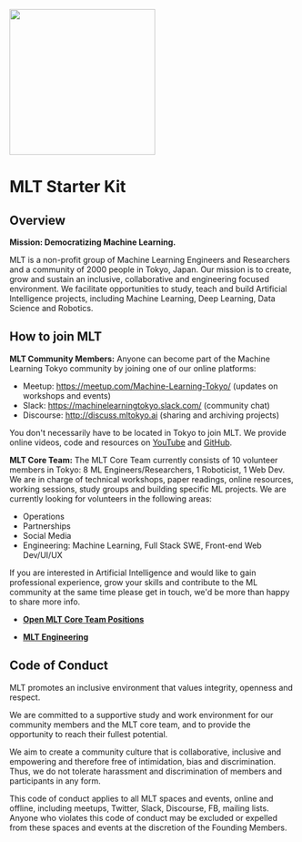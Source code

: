 <p align="left">
  <img src="https://github.com/Machine-Learning-Tokyo/MLT_starterkit/blob/master/resources/MLT_logo.png" width="256">
</p>

# MLT Starter Kit

## Overview
**Mission: Democratizing Machine Learning.**

MLT is a non-profit group of Machine Learning Engineers and Researchers and a community of 2000 people in Tokyo, Japan. Our mission is to create, grow and sustain an inclusive, collaborative and engineering focused environment. We facilitate opportunities to study, teach and build Artificial Intelligence projects, including Machine Learning, Deep Learning, Data Science and Robotics.

## How to join MLT
**MLT Community Members:** Anyone can become part of the Machine Learning Tokyo community by joining one of our online platforms:

- Meetup: https://meetup.com/Machine-Learning-Tokyo/ (updates on workshops and events)
- Slack: https://machinelearningtokyo.slack.com/ (community chat)
- Discourse: http://discuss.mltokyo.ai (sharing and archiving projects)

You don't necessarily have to be located in Tokyo to join MLT. We provide online videos, code and resources on [YouTube](https://www.youtube.com/MLTOKYO) and [GitHub](https://github.com/Machine-Learning-Tokyo).

**MLT Core Team:** The MLT Core Team currently consists of 10 volunteer members in Tokyo: 8 ML Engineers/Researchers, 1 Roboticist, 1 Web Dev. We are in charge of technical workshops, paper readings, online resources, working sessions, study groups and building specific ML projects. We are currently looking for volunteers in the following areas:

- Operations
- Partnerships
- Social Media
- Engineering: Machine Learning, Full Stack SWE, Front-end Web Dev/UI/UX

If you are interested in Artificial Intelligence and would like to gain professional experience, grow your skills and contribute to the ML community at the same time please get in touch, we'd be more than happy to share more info. 

- [**Open MLT Core Team Positions**](https://docs.google.com/document/d/1yG6F8ilfikMpG30an0EbIoAWYDVBE49QN-inak_PlyM/edit?usp=sharing)

- [**MLT Engineering**](https://goo.gl/forms/6QYTyFZxcxTwaGWk2)

## Code of Conduct

MLT promotes an inclusive environment that values integrity, openness and respect. 

We are committed to a supportive study and work environment for our community members and the MLT core team, and to provide the opportunity to reach their fullest potential. 

We aim to create a community culture that is collaborative, inclusive and empowering and therefore free of intimidation, bias and discrimination. Thus, we do not tolerate harassment and discrimination of members and participants in any form. 

This code of conduct applies to all MLT spaces and events, online and offline, including meetups, Twitter, Slack, Discourse, FB, mailing lists. Anyone who violates this code of conduct may be excluded or expelled from these spaces and events at the discretion of the Founding Members.
